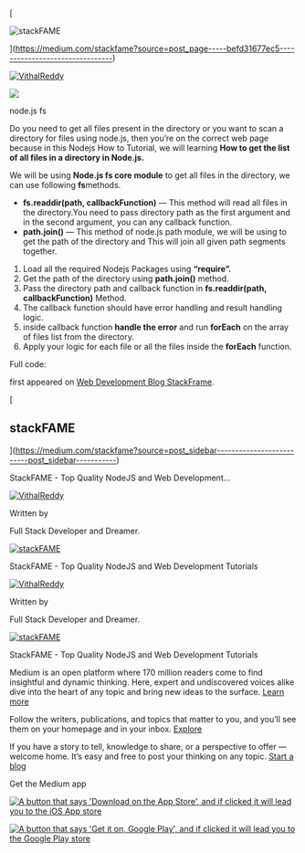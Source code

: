 [

![stackFAME](https://miro.medium.com/max/284/1*swMzMD4QNvE5GyLpFfJR5Q.png)

](https://medium.com/stackfame?source=post_page-----befd31677ec5--------------------------------)

[![VithalReddy](https://miro.medium.com/fit/c/96/96/1*GlQSX_dAtVf7agV94PlmgA.jpeg)](https://medium.com/@vithalreddy?source=post_page-----befd31677ec5--------------------------------)

![](https://miro.medium.com/max/1108/1*ACjUS_t19OrsP-dDLytV9A.gif)

node.js fs

Do you need to get all files present in the directory or you want to scan a directory for files using node.js, then you’re on the correct web page because in this Nodejs How to Tutorial, we will learning **How to get the list of all files in a directory in Node.js.**

We will be using **Node.js fs core module** to get all files in the directory, we can use following **fs**methods.

- **fs.readdir(path, callbackFunction)** — This method will read all files in the directory.You need to pass directory path as the first argument and in the second argument, you can any callback function.
- **path.join()** — This method of node.js path module, we will be using to get the path of the directory and This will join all given path segments together.

1.  Load all the required Nodejs Packages using **“require”.**
2.  Get the path of the directory using **path.join()** method.
3.  Pass the directory path and callback function in **fs.readdir(path, callbackFunction)** Method.
4.  The callback function should have error handling and result handling logic.
5.  inside callback function **handle the error** and run **forEach** on the array of files list from the directory.
6.  Apply your logic for each file or all the files inside the **forEach** function.

Full code:

first appeared on [Web Development Blog StackFrame](https://stackfame.com/graphql-req-object).

[

## stackFAME

](https://medium.com/stackfame?source=post_sidebar--------------------------post_sidebar-----------)

StackFAME - Top Quality NodeJS and Web Development…

[![VithalReddy](https://miro.medium.com/fit/c/160/160/1*GlQSX_dAtVf7agV94PlmgA.jpeg)](https://medium.com/@vithalreddy?source=follow_footer-------------------------------------)

Written by

Full Stack Developer and Dreamer.

[![stackFAME](https://miro.medium.com/fit/c/160/160/1*DglaZA08HEi52qKUhU1L8g.jpeg)](https://medium.com/stackfame?source=follow_footer-------------------------------------)

StackFAME - Top Quality NodeJS and Web Development Tutorials

[![VithalReddy](https://miro.medium.com/fit/c/80/80/1*GlQSX_dAtVf7agV94PlmgA.jpeg)](https://medium.com/@vithalreddy?source=follow_footer-------------------------------------)

Written by

Full Stack Developer and Dreamer.

[![stackFAME](https://miro.medium.com/fit/c/80/80/1*DglaZA08HEi52qKUhU1L8g.jpeg)](https://medium.com/stackfame?source=follow_footer-------------------------------------)

StackFAME - Top Quality NodeJS and Web Development Tutorials

Medium is an open platform where 170 million readers come to find insightful and dynamic thinking. Here, expert and undiscovered voices alike dive into the heart of any topic and bring new ideas to the surface. [Learn more](https://medium.com/about?autoplay=1&source=post_page-----befd31677ec5--------------------------------)

Follow the writers, publications, and topics that matter to you, and you’ll see them on your homepage and in your inbox. [Explore](https://medium.com/topics?source=post_page-----befd31677ec5--------------------------------)

If you have a story to tell, knowledge to share, or a perspective to offer — welcome home. It’s easy and free to post your thinking on any topic. [Start a blog](https://medium.com/creator-tools?source=post_page-----befd31677ec5--------------------------------)

Get the Medium app

[![A button that says 'Download on the App Store', and if clicked it will lead you to the iOS App store](https://miro.medium.com/max/270/1*Crl55Tm6yDNMoucPo1tvDg.png)](https://itunes.apple.com/app/medium-everyones-stories/id828256236?pt=698524&mt=8&ct=post_page&source=post_page-----befd31677ec5--------------------------------)

[![A button that says 'Get it on, Google Play', and if clicked it will lead you to the Google Play store](https://miro.medium.com/max/270/1*W_RAPQ62h0em559zluJLdQ.png)](https://play.google.com/store/apps/details?id=com.medium.reader&source=post_page-----befd31677ec5--------------------------------)
